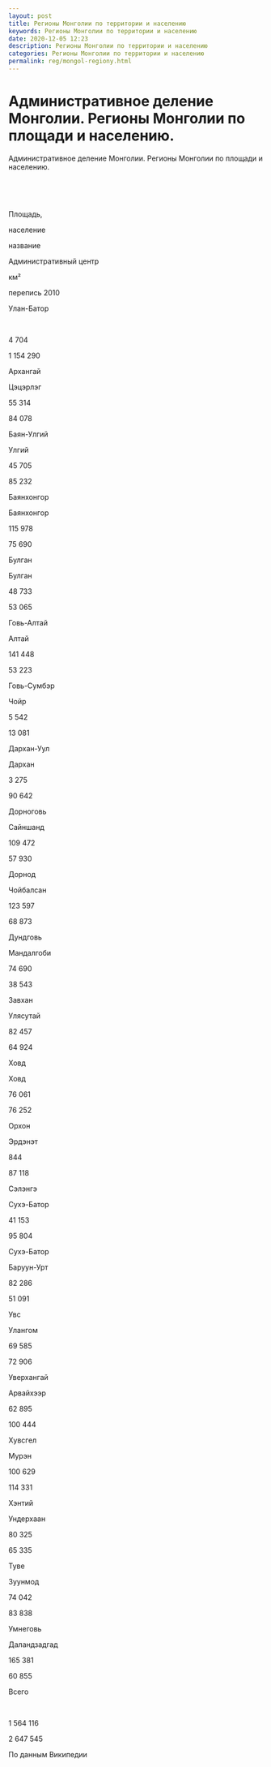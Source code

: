 ```yaml
---
layout: post
title: Регионы Монголии по территории и населению 
keywords: Регионы Монголии по территории и населению
date: 2020-12-05 12:23
description: Регионы Монголии по территории и населению
categories: Регионы Монголии по территории и населению
permalink: reg/mongol-regiony.html
---
```


# Административное деление Монголии. Регионы Монголии по площади и населению.


Административное деление Монголии. Регионы Монголии по площади и населению.









 


 


Площадь,


население






название


Административный центр


км²


перепись 2010






Улан-Батор


 


4 704


1 154 290






Архангай 


Цэцэрлэг


55 314


84 078






Баян-Улгий 


Улгий 


45 705


85 232






Баянхонгор


Баянхонгор


115 978


75 690






Булган 


Булган


48 733


53 065






Говь-Алтай 


Алтай


141 448


53 223






Говь-Сумбэр 


Чойр


5 542


13 081






Дархан-Уул


Дархан


3 275


90 642






Дорноговь


Сайншанд 


109 472


57 930






Дорнод


Чойбалсан


123 597


68 873






Дундговь 


Мандалгоби 


74 690


38 543






Завхан 


Улясутай 


82 457


64 924






Ховд


Ховд 


76 061


76 252






Орхон 


Эрдэнэт


844


87 118






Сэлэнгэ 


Сухэ-Батор 


41 153


95 804






Сухэ-Батор 


Баруун-Урт 


82 286


51 091






Увс 


Улангом


69 585


72 906






Уверхангай 


Арвайхээр


62 895


100 444






Хувсгел 


Мурэн 


100 629


114 331






Хэнтий


Ундерхаан 


80 325


65 335






Туве 


Зуунмод


74 042


83 838






Умнеговь 


Даландзадгад


165 381


60 855






Всего


 


1 564 116


2 647 545








По данным Википедии


		

